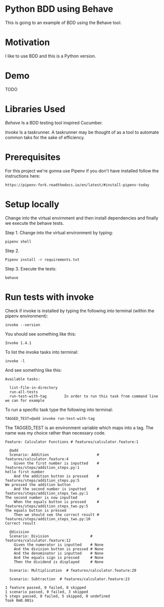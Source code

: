 # Python BDD using Behave

This is going to an example of BDD using the Behave tool.

# Motivation

I like to use BDD and this is a Python version.

# Demo

TODO

# Libraries Used

*Behave* Is a BDD testing tool inspired Cucumber.

*Invoke* Is a taskrunner. A taskrunner may be thought of as a tool to automate common taks for the sake of efficiency.

# Prerequisites

For this project we're gonna use Pipenv if you don't have installed follow 
the instructions here:

```http
https://pipenv-fork.readthedocs.io/en/latest/#install-pipenv-today
```

# Setup locally

Change into the virtual envirnment and then install dependencies and finally
we execute the behave tests.

Step 1. 
Change into the virtual environment by typing:

```console
pipenv shell
```
Step 2. 

```console
Pipenv install -r requirements.txt
```
Step 3.
Execute the tests:

```console
behave
```

# Run tests with invoke

Check if invoke is installed by typing the following into terminal (within the pipenv environment):

```console
invoke --version
```
You should see something like this:

```console
Invoke 1.4.1
```
To list the invoke tasks into terminal:

```console
invoke -l
```

And see something like this:

```console
Available tasks:

  list-file-in-directory
  run-all-tests
  run-test-with-tag        In order to run this task from command line we can for example
```

To run a specific task type the following into terminal:

```console
TAGGED_TEST=@add invoke run-test-with-tag
```

The TAGGED_TEST is an environment variable which maps into a tag. The name
was my choice rather than necessary code.

```console
Feature: Calculator Functions # features/calculator.feature:1

  @add
  Scenario: Addition                      # features/calculator.feature:4
    Given the first number is inputted    # features/steps/addition_steps.py:1
hello first number
    And the addition button is pressed    # features/steps/addition_steps.py:5
We pressed the addition button
    And the second number is inputted     # features/steps/addition_steps_two.py:1
The second number is now inputted
    When the equals button is pressed     # features/steps/addition_steps_two.py:5
The equals button is pressed
    Then we should see the correct result # features/steps/addition_steps_two.py:10
Correct result

  @division
  Scenario: Division                   # features/calculator.feature:12
    Given the numerator is inputted    # None
    And the division button is pressed # None
    And the denominator is inputted    # None
    And the equals sign is pressed     # None
    Then the dividend is displayed     # None

  Scenario: Multiplication  # features/calculator.feature:20

  Scenario: Subtraction  # features/calculator.feature:23

1 feature passed, 0 failed, 0 skipped
1 scenario passed, 0 failed, 3 skipped
5 steps passed, 0 failed, 5 skipped, 0 undefined
Took 0m0.001s
```

